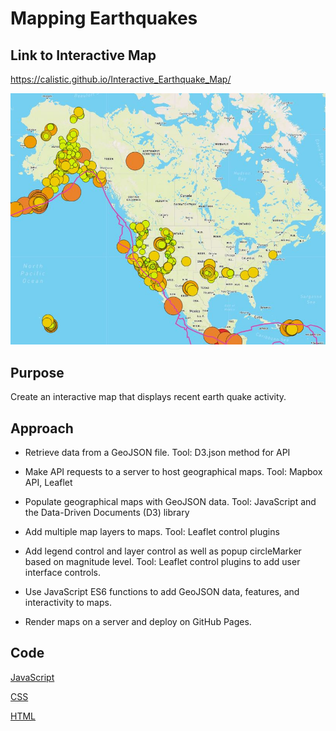 # Mapping Earthquakes

## Link to Interactive Map
https://calistic.github.io/Interactive_Earthquake_Map/

![example](https://github.com/Calistic/Interactive_Earthquake_Map/blob/master/Photos/earthquakeDashboard.JPG)

## Purpose
Create an interactive map that displays recent earth quake activity.

## Approach
- Retrieve data from a GeoJSON file. Tool: D3.json method for API

- Make API requests to a server to host geographical maps. Tool: Mapbox API, Leaflet

- Populate geographical maps with GeoJSON data. Tool: JavaScript and the Data-Driven Documents (D3) library

- Add multiple map layers to maps. Tool: Leaflet control plugins

- Add legend control and layer control as well as popup circleMarker based on magnitude level. Tool: Leaflet control plugins to add user interface controls.

- Use JavaScript ES6 functions to add GeoJSON data, features, and interactivity to maps.

- Render maps on a server and deploy on GitHub Pages.

## Code
[JavaScript](https://github.com/Calistic/Mapping_Earthquakes/tree/master/static/js)

[CSS](https://github.com/Calistic/Mapping_Earthquakes/blob/master/static/css/style.css)

[HTML](https://github.com/Calistic/Mapping_Earthquakes/blob/master/index.html)

